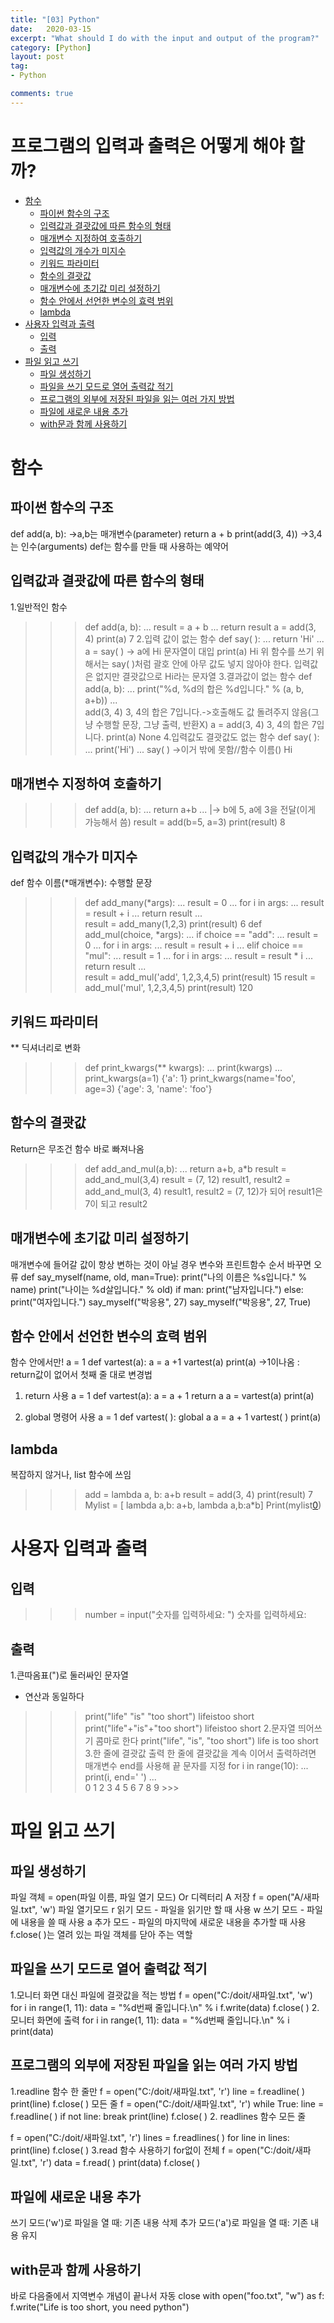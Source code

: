 ```yaml
---
title: "[03] Python"
date:   2020-03-15
excerpt: "What should I do with the input and output of the program?"
category: [Python]
layout: post
tag:
- Python

comments: true
---
```





# 프로그램의 입력과 출력은 어떻게 해야 할까?

- [함수](#--)
  * [파이썬 함수의 구조](#----------)
  * [입력값과 결괏값에 따른 함수의 형태](#-------------------)
  * [매개변수 지정하여 호출하기](#--------------)
  * [입력값의 개수가 미지수](#------------)
  * [키워드 파라미터](#--------)
  * [함수의 결괏값](#-------)
  * [매개변수에 초기값 미리 설정하기](#-----------------)
  * [함수 안에서 선언한 변수의 효력 범위](#--------------------)
  * [lambda](#lambda)
- [사용자 입력과 출력](#----------)
  * [입력](#--)
  * [출력](#--)
- [파일 읽고 쓰기](#--------)
  * [파일 생성하기](#-------)
  * [파일을 쓰기 모드로 열어 출력값 적기](#--------------------)
  * [프로그램의 외부에 저장된 파일을 읽는 여러 가지 방법](#-----------------------------)
  * [파일에 새로운 내용 추가](#-------------)
  * [with문과 함께 사용하기](#with----------)




# 함수
## 파이썬 함수의 구조
def add(a, b):       ->a,b는 매개변수(parameter)
    return a + b
print(add(3, 4))     ->3,4는 인수(arguments)
def는 함수를 만들 때 사용하는 예약어

## 입력값과 결괏값에 따른 함수의 형태
1.일반적인 함수
 >>> def add(a, b): 
...     result = a + b 
...     return result
>>> a = add(3, 4) 
>>> print(a)
7
2.입력 값이 없는 함수
>>> def say(  ): 
...     return 'Hi' 
...        
>>> a = say(  ) -> a에 Hi 문자열이 대입
>>> print(a)
Hi
위 함수를 쓰기 위해서는 say(  )처럼 괄호 안에 아무 값도 넣지 않아야 한다.
입력값은 없지만 결괏값으로 Hi라는 문자열
3.결과값이 없는 함수
>>> def add(a, b): 
...     print("%d, %d의 합은 %d입니다." % (a, b, a+b))
...          
>>> add(3, 4) 
3, 4의 합은 7입니다.->호출해도 값 돌려주지 않음(그냥 수행할  문장, 그냥 출력, 반환X)
>>> a = add(3, 4) 
3, 4의 합은 7입니다. 
>>> print(a)
None
4.입력값도 결괏값도 없는 함수
>>> def say(  ): 
...     print('Hi')
... 
>>> say(  ) ->이거 밖에 못함//함수 이름()
Hi

## 매개변수 지정하여 호출하기
>>> def add(a, b):
...     return a+b
... |-> b에 5, a에 3을 전달(이게 가능해서 씀)
>>> result = add(b=5, a=3) 
>>> print(result)
8

## 입력값의 개수가 미지수
def 함수 이름(*매개변수): 
     수행할 문장


>>> def add_many(*args): 
...     result = 0 
...     for i in args: 
...         result = result + i 
...     return result 
...        
>>> result = add_many(1,2,3) 
>>> print(result)
6 
>>> def add_mul(choice, *args): 
...     if choice == "add": 
...         result = 0 
...         for i in args: 
...             result = result + i 
...     elif choice == "mul": 
...         result = 1 
...         for i in args: 
...             result = result * i 
...     return result 
...      
>>> result = add_mul('add', 1,2,3,4,5) 
>>> print(result) 
15 
>>> result = add_mul('mul', 1,2,3,4,5) 
>>> print(result)
120

## 키워드 파라미터

** 딕셔너리로 변화
>>> def print_kwargs(** kwargs):
...     print(kwargs)
...
>>> print_kwargs(a=1)
{'a': 1}
>>> print_kwargs(name='foo', age=3)
{'age': 3, 'name': 'foo'}




## 함수의 결괏값
Return은 무조건 함수 바로 빠져나옴
>>> def add_and_mul(a,b): 
...     return a+b, a*b
>>> result = add_and_mul(3,4)
result = (7, 12)
>>> result1, result2 = add_and_mul(3, 4)
result1, result2 = (7, 12)가 되어 result1은 7이 되고 result2

## 매개변수에 초기값 미리 설정하기
매개변수에 들어갈 값이 항상 변하는 것이 아닐 경우
변수와 프린트함수 순서 바꾸면 오류
def say_myself(name, old, man=True): 
    print("나의 이름은 %s입니다." % name) 
    print("나이는 %d살입니다." % old) 
    if man: 
        print("남자입니다.")
    else: 
        print("여자입니다.")
say_myself("박응용", 27)
say_myself("박응용", 27, True)

## 함수 안에서 선언한 변수의 효력 범위
 함수 안에서만!
a = 1 
def vartest(a):
     a = a +1
vartest(a)
print(a)
 ->1이나옴  : return값이 없어서 첫째 줄 대로
변경법
1.	return 사용
a = 1 
def vartest(a):
a = a + 1 
return a
a = vartest(a) 
print(a)


2.	global 명령어 사용
a = 1 
def vartest(  ): 
    global a 
    a = a + 1
vartest(  ) 
print(a)

## lambda
복잡하지 않거나, list 함수에 쓰임
>>> add = lambda a, b: a+b
>>> result = add(3, 4)
>>> print(result)
7
Mylist = [ lambda a,b: a+b, lambda a,b:a*b]
Print(mylist[0](1,2))

# 사용자 입력과 출력
## 입력
>>> number = input("숫자를 입력하세요: ") 
숫자를 입력하세요:
## 출력
1.큰따옴표(")로 둘러싸인 문자열
 + 연산과 동일하다
>>> print("life" "is" "too short") 
lifeistoo short 
>>> print("life"+"is"+"too short") 
lifeistoo short
2.문자열 띄어쓰기
콤마로 한다
>>> print("life", "is", "too short") 
life is too short
3.한 줄에 결괏값 출력
한 줄에 결괏값을 계속 이어서 출력하려면 매개변수 end를 사용해 끝 문자를 지정
>>> for i in range(10): 
...     print(i, end=' ')
...     
0 1 2 3 4 5 6 7 8 9 >>>

# 파일 읽고 쓰기
## 파일 생성하기
파일 객체 = open(파일 이름, 파일 열기 모드)
Or 디렉터리 A 저장   f = open("A/새파일.txt", 'w')
파일 열기모드	
r	읽기 모드 - 파일을 읽기만 할 때 사용
w	쓰기 모드 - 파일에 내용을 쓸 때 사용
a	추가 모드 - 파일의 마지막에 새로운 내용을 추가할 때 사용
f.close(  )는 열려 있는 파일 객체를 닫아 주는 역할

## 파일을 쓰기 모드로 열어 출력값 적기
1.모니터 화면 대신 파일에 결괏값을 적는 방법
f = open("C:/doit/새파일.txt", 'w')
for i in range(1, 11): 
    data = "%d번째 줄입니다.\n" % i 
    f.write(data) 
f.close(  )
 2. 모니터 화면에 출력
for i in range(1, 11): 
    data = "%d번째 줄입니다.\n" % i 
    print(data)

## 프로그램의 외부에 저장된 파일을 읽는 여러 가지 방법
1.readline 함수
한 줄만
f = open("C:/doit/새파일.txt", 'r') 
line = f.readline(  ) 
print(line)
f.close(  )
모든 줄 
f = open("C:/doit/새파일.txt", 'r')
while True: 
    line = f.readline(  )
    if not line: break 
    print(line)
f.close(  )
2. readlines 함수
 모든 줄


f = open("C:/doit/새파일.txt", 'r') 
lines = f.readlines(  )
for line in lines: 
     print(line) 
f.close(  )
3.read 함수 사용하기
for없이 전체
f = open("C:/doit/새파일.txt", 'r') 
data = f.read(  )
print(data) 
f.close(  )

## 파일에 새로운 내용 추가
쓰기 모드('w')로 파일을 열 때: 기존 내용 삭제
추가 모드('a')로 파일을 열 때: 기존 내용 유지

## with문과 함께 사용하기
바로 다음줄에서 지역변수 개념이 끝나서 자동 close
with open("foo.txt", "w") as f:
    f.write("Life is too short, you need python")

